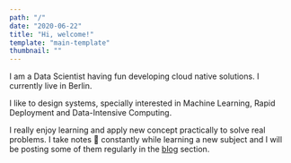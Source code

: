 ```yaml
---
path: "/"
date: "2020-06-22"
title: "Hi, welcome!"
template: "main-template"
thumbnail: ""
---
```


I am a Data Scientist having fun developing cloud native solutions. I currently live in <span class="colored-text_1">Berlin</span>.

I like to design systems, specially interested in <span class="colored-text_3">Machine Learning</span>, <span class="colored-text_3">Rapid Deployment</span> and <span class="colored-text_3">Data-Intensive Computing</span>.

I really enjoy learning and apply new concept practically to solve real problems. I take notes :notebook: constantly while learning a new subject and I will be posting some of them regularly in the [blog](/blog) section.